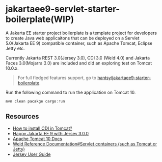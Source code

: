 # jakartaee9-servlet-starter-boilerplate(WIP)

A Jakarta EE starter project boilerplate is a template project for developers to create Java web applicaitons that can be deployed on a  Servlet 5.0(Jakarta EE 9) compatible container, such as Apache Tomcat, Eclipse Jetty etc.

Currently Jakarta REST 3.0(Jersey 3.0), CDI 3.0 (Weld 4.0) and Jakarta Faces 3.0(Mojarra 3.0) are included and did an exploring test on Tomcat 10.0.x.


> For full fledged features support, go to [hantsy/jakartaee9-starter-boilerplate](https://github.com/hantsy/jakartaee9-starter-boilerplate).

Run the following command to run the application on Tomcat 10.

```bash
mvn clean pacakge cargo:run
```


## Resources

* [How to install CDI in Tomcat?](https://balusc.omnifaces.org/2013/10/how-to-install-cdi-in-tomcat.html)
* [Happy Jakarta EE 9 with Jersey 3.0.0](http://blog.supol.cz/?p=235)
* [Apache Tomcat 10 Docs](https://tomcat.apache.org/tomcat-10.0-doc)
* [Weld Reference Documentation#Servlet containers (such as Tomcat or Jetty)](https://docs.jboss.org/weld/reference/latest/en-US/html/environments.html#weld-servlet)
* [Jersey User Guide](https://eclipse-ee4j.github.io/jersey.github.io/documentation/latest3x/user-guide.html)

  

